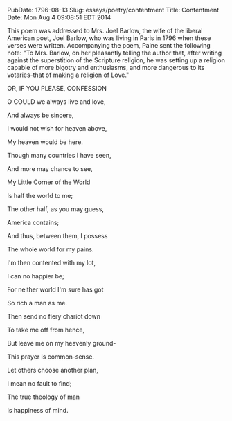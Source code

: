 PubDate: 1796-08-13
Slug: essays/poetry/contentment
Title: Contentment
Date: Mon Aug  4 09:08:51 EDT 2014

   This poem was addressed to Mrs. Joel Barlow, the wife of the liberal
   American poet, Joel Barlow, who was living in Paris in 1796 when these
   verses were written. Accompanying the poem, Paine sent the following note:
   "To Mrs. Barlow, on her pleasantly telling the author that, after writing
   against the superstition of the Scripture religion, he was setting up a
   religion capable of more bigotry and enthusiasms, and more dangerous to
   its votaries-that of making a religion of Love."


   OR, IF YOU PLEASE, CONFESSION



   O COULD we always live and love,

   And always be sincere,

   I would not wish for heaven above,

   My heaven would be here.



   Though many countries I have seen,

   And more may chance to see,

   My Little Corner of the World

   Is half the world to me;



   The other half, as you may guess,

   America contains;

   And thus, between them, I possess

   The whole world for my pains.



   I'm then contented with my lot,

   I can no happier be;

   For neither world I'm sure has got

   So rich a man as me.



   Then send no fiery chariot down

   To take me off from hence,

   But leave me on my heavenly ground-

   This prayer is common-sense.



   Let others choose another plan,

   I mean no fault to find;

   The true theology of man

   Is happiness of mind.









